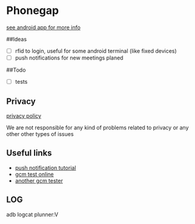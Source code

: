 # Phonegap

[see android app for more info](https://github.com/dima2015/android)

##Ideas
- [ ] rfid to login, useful for some android terminal (like fixed devices)
- [ ] push notifications for new meetings planed

##Todo
- [ ] tests

## Privacy

[privacy policy](http://plunner.com/privacy.txt)

We are not responsible for any kind of problems related to privacy or any other other types of issues

## Useful links
* [push notification tutorial](http://phonegappro.com/tutorials/apache-cordova-phonegap-push-notification-tutorial-part-1/)
* [gcm test online](http://www.pushwatch.com/gcm/)
* [another gcm tester](http://apns-gcm.bryantan.info/)

## LOG
adb logcat plunner:V
